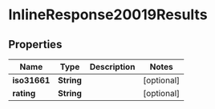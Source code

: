 
# InlineResponse20019Results

## Properties
Name | Type | Description | Notes
------------ | ------------- | ------------- | -------------
**iso31661** | **String** |  |  [optional]
**rating** | **String** |  |  [optional]



